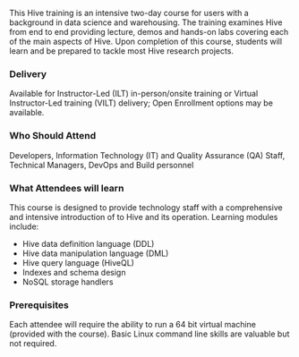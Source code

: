 <!-- Hive Foundation -->

This Hive training is an intensive two-day course for users with a background in data science and warehousing. The training examines Hive from end to end providing lecture, demos and hands-on labs covering each of the main aspects of Hive. Upon completion of this course, students will learn and be prepared to tackle most Hive research projects.

### Delivery

Available for Instructor-Led (ILT) in-person/onsite training or Virtual Instructor-Led training (VILT) delivery; Open Enrollment options may be available.


### Who Should Attend

Developers, Information Technology (IT) and Quality Assurance (QA) Staff, Technical Managers, DevOps and Build personnel


### What Attendees will learn

This course is designed to provide technology staff with a comprehensive and intensive introduction of to Hive and its
operation. Learning modules include:

- Hive data definition language (DDL)
- Hive data manipulation language (DML)
- Hive query language (HiveQL)
- Indexes and schema design
- NoSQL storage handlers


### Prerequisites

Each attendee will require the ability to run a 64 bit virtual machine (provided with the course). Basic Linux command
line skills are valuable but not required.



